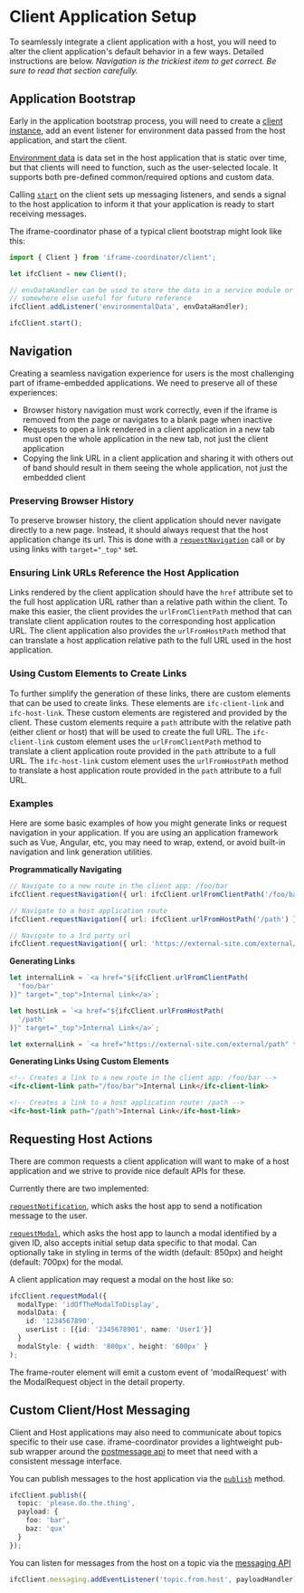 # Client Application Setup

To seamlessly integrate a client application with a host, you will need to alter the client
application's default behavior in a few ways. Detailed instructions are below. _Navigation is
the trickiest item to get correct. Be sure to read that section carefully._

## Application Bootstrap

Early in the application bootstrap process, you will need to create a [client instance](../classes/client.client-1.html), add an event
listener for environment data passed from the host application, and start the client.

[Environment data](../interfaces/client.envdata.html) is data set in the host application that is static over time, but that clients will
need to function, such as the user-selected locale. It supports both pre-defined common/required
options and custom data.

Calling [`start`](../classes/client.client-1.html#start) on the client sets up messaging
listeners, and sends a signal to the host application to inform it that your application is
ready to start receiving messages.

The iframe-coordinator phase of a typical client bootstrap might look like this:

```typescript
import { Client } from 'iframe-coordinator/client';

let ifcClient = new Client();

// envDataHandler can be used to store the data in a service module or
// somewhere else useful for future reference
ifcClient.addListener('environmentalData', envDataHandler);

ifcClient.start();
```

## Navigation

Creating a seamless navigation experience for users is the most challenging part of iframe-embedded
applications. We need to preserve all of these experiences:

- Browser history navigation must work correctly, even if the iframe is removed from the page or
  navigates to a blank page when inactive
- Requests to open a link rendered in a client application in a new tab must open the whole
  application in the new tab, not just the client application
- Copying the link URL in a client application and sharing it with others out of band should
  result in them seeing the whole application, not just the embedded client

### Preserving Browser History

To preserve browser history, the client application should never navigate directly to a new page.
Instead, it should always request that the host application change its url. This is done with
a [`requestNavigation`](../classes/client.client-1.html#requestnavigation) call or by using links
with `target="_top"` set.

### Ensuring Link URLs Reference the Host Application

Links rendered by the client application should have the `href` attribute set to the full host
application URL rather than a relative path within the client. To make this easier, the client
provides the `urlFromClientPath` method that can translate
client application routes to the corresponding host application URL. The client application also provides the `urlFromHostPath` method that can translate a host application relative path to the full URL used in the host application.

### Using Custom Elements to Create Links

To further simplify the generation of these links, there are custom elements that can be used to create links. These elements are `ifc-client-link` and `ifc-host-link`. These custom elements are registered and provided by the client. These custom elements require a `path` attribute with the relative path (either client or host) that will be used to create the full URL. The `ifc-client-link` custom element uses the `urlFromClientPath` method to translate a client application route provided in the `path` attribute to a full URL. The `ifc-host-link` custom element uses the `urlFromHostPath` method to translate a host application route provided in the `path` attribute to a full URL.

### Examples

Here are some basic examples of how you might generate links or request navigation in your
application. If you are using an application framework such as Vue, Angular, etc, you may need to
wrap, extend, or avoid built-in navigation and link generation utilities.

**Programmatically Navigating**

```typescript
// Navigate to a new route in the client app: /foo/bar
ifcClient.requestNavigation({ url: ifcClient.urlFromClientPath('/foo/bar') });

// Navigate to a host application route
ifcClient.requestNavigation({ url: ifcClient.urlFromHostPath('/path') });

// Navigate to a 3rd party url
ifcClient.requestNavigation({ url: 'https://external-site.com/external/path' });
```

**Generating Links**

```typescript
let internalLink = `<a href="${ifcClient.urlFromClientPath(
  'foo/bar'
)}" target="_top">Internal Link</a>`;

let hostLink = `<a href="${ifcClient.urlFromHostPath(
  '/path'
)}" target="_top">Internal Link</a>`;

let externalLink = `<a href="https://external-site.com/external/path" target="_top">Internal Link</a>`;
```

**Generating Links Using Custom Elements**

```html
<!-- Creates a link to a new route in the client app: /foo/bar -->
<ifc-client-link path="/foo/bar">Internal Link</ifc-client-link>

<!-- Creates a link to a host application route: /path -->
<ifc-host-link path="/path">Internal Link</ifc-host-link>
```

## Requesting Host Actions

There are common requests a client application will want to make of a host application and we strive
to provide nice default APIs for these.

Currently there are two implemented:

[`requestNotification`](../classes/client.client-1.html#requestnotification), which asks the host
app to send a notification message to the user.

[`requestModal`](../classes/client.client-1.html#requestModal), which asks the host
app to launch a modal identified by a given ID, also accepts initial setup data specific to that modal. Can optionally take in styling in terms of the width (default: 850px) and height (default: 700px)
for the modal.

A client application may request a modal on the host like so:

```typescript
ifcClient.requestModal({
  modalType: 'idOfTheModalToDisplay',
  modalData: {
    id: '1234567890',
    userList : [{id: '2345678901', name: 'User1'}]  
  }
  modalStyle: { width: '800px', height: '600px' }
);
```

The frame-router element will emit a custom event of 'modalRequest' with the ModalRequest object in the detail property.

## Custom Client/Host Messaging

Client and Host applications may also need to communicate about topics specific to their use case.
iframe-coordinator provides a lightweight pub-sub wrapper around the
[postmessage api](https://developer.mozilla.org/en-US/docs/Web/API/Window/postMessage) to meet that
need with a consistent message interface.

You can publish messages to the host application via the [`publish`](../classes/client.client-1.html#publish) method.

```typescript
ifcClient.publish({
  topic: 'please.do.the.thing',
  payload: {
    foo: 'bar',
    baz: 'qux'
  }
});
```

You can listen for messages from the host on a topic via the [messaging API](../classes/client.eventemitter.html)

```typescript
ifcClient.messaging.addEventListener('topic.from.host', payloadHandler);
```
